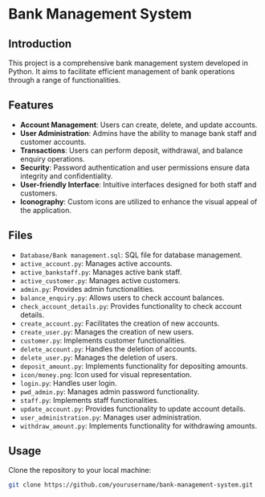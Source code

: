 # Bank Management System

## Introduction

This project is a comprehensive bank management system developed in Python. It aims to facilitate efficient management of bank operations through a range of functionalities.

## Features

- **Account Management**: Users can create, delete, and update accounts.
- **User Administration**: Admins have the ability to manage bank staff and customer accounts.
- **Transactions**: Users can perform deposit, withdrawal, and balance enquiry operations.
- **Security**: Password authentication and user permissions ensure data integrity and confidentiality.
- **User-friendly Interface**: Intuitive interfaces designed for both staff and customers.
- **Iconography**: Custom icons are utilized to enhance the visual appeal of the application.

## Files

- `Database/Bank management.sql`: SQL file for database management.
- `active_account.py`: Manages active accounts.
- `active_bankstaff.py`: Manages active bank staff.
- `active_customer.py`: Manages active customers.
- `admin.py`: Provides admin functionalities.
- `balance_enquiry.py`: Allows users to check account balances.
- `check_account_details.py`: Provides functionality to check account details.
- `create_account.py`: Facilitates the creation of new accounts.
- `create_user.py`: Manages the creation of new users.
- `customer.py`: Implements customer functionalities.
- `delete_account.py`: Handles the deletion of accounts.
- `delete_user.py`: Manages the deletion of users.
- `deposit_amount.py`: Implements functionality for depositing amounts.
- `icon/money.png`: Icon used for visual representation.
- `login.py`: Handles user login.
- `pwd_admin.py`: Manages admin password functionality.
- `staff.py`: Implements staff functionalities.
- `update_account.py`: Provides functionality to update account details.
- `user_administration.py`: Manages user administration.
- `withdraw_amount.py`: Implements functionality for withdrawing amounts.

## Usage

Clone the repository to your local machine:

   ```bash
   git clone https://github.com/yourusername/bank-management-system.git

